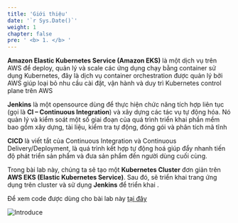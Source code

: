 ```yaml
---
title: 'Giới thiệu'
date: '`r Sys.Date()`'
weight: 1
chapter: false
pre: ' <b> 1. </b> '
---
```


**Amazon Elastic Kubernetes Service (Amazon EKS)** là một dịch vụ trên AWS để deploy, quản lý và scale các ứng dụng chạy bằng container sử dụng Kubernetes, đây là dịch vụ container orchestration được quản lý bởi AWS giúp loại bỏ nhu cầu cài đặt, vận hành và duy trì Kubernetes control plane trên AWS

**Jenkins** là một opensource dùng để thực hiện chức năng tích hợp liên tục (gọi là **CI – Continuous Integration**) và xây dựng các tác vụ tự động hóa. Nó quản lý và kiểm soát một số giai đoạn của quá trình triển khai phần mềm bao gồm xây dựng, tài liệu, kiểm tra tự động, đóng gói và phân tích mã tĩnh

**CICD** là viết tắt của Continuous Integration và Continuous Delivery/Deployment, là quá trình kết hợp tự động hoá giúp đẩy nhanh tiến độ phát triển sản phẩm và đưa sản phẩm đến người dùng cuối cùng.

Trong bài lab này, chúng ta sẽ tạo một **Kubernetes Cluster** đơn giản trên **AWS EKS (Elastic Kubernetes Service)**. Sau đó, sẽ triển khai trang ứng dụng trên cluster và sử dụng **Jenkins** để triển khai .

Để xem code được dùng cho bài lab này [tại đây](https://github.com/hoangdat12/eks-workshop.git)

![Introduce](/images/1.introduce/001-introduce.png)
